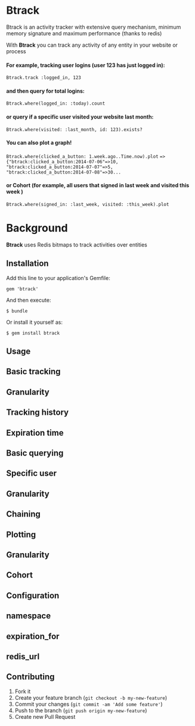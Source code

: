 # Btrack

Btrack is an activity tracker with extensive query mechanism, minimum memory signature and maximum performance (thanks to redis)

With **Btrack** you can track any activity of any entity in your website or process

#### For example, tracking user logins (user 123 has just logged in):
`Btrack.track :logged_in, 123`

#### and then query for total logins:
`Btrack.where(logged_in: :today).count`

#### or query if a specific user visited your website last month:
`Btrack.where(visited: :last_month, id: 123).exists?`

#### You can also plot a graph!
`Btrack.where(clicked_a_button: 1.week.ago..Time.now).plot`
`=> {"btrack:clicked_a_button:2014-07-06"=>10, "btrack:clicked_a_button:2014-07-07"=>5, "btrack:clicked_a_button:2014-07-08"=>30...`

#### or Cohort (for example, all users that signed in last week and visited this week )
`Btrack.where(signed_in: :last_week, visited: :this_week).plot`

# Background
**Btrack** uses Redis bitmaps to track activities over entities


## Installation

Add this line to your application's Gemfile:

    gem 'btrack'

And then execute:

    $ bundle

Or install it yourself as:

    $ gem install btrack

## Usage

## Basic tracking
## Granularity
## Tracking history
## Expiration time

## Basic querying
## Specific user
## Granularity
## Chaining

## Plotting
## Granularity
## Cohort

## Configuration
## namespace
## expiration_for
## redis_url


## Contributing

1. Fork it
2. Create your feature branch (`git checkout -b my-new-feature`)
3. Commit your changes (`git commit -am 'Add some feature'`)
4. Push to the branch (`git push origin my-new-feature`)
5. Create new Pull Request
